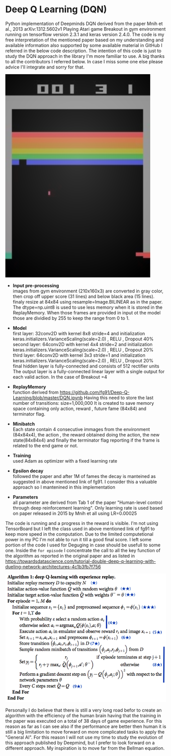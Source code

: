 # Deep Q Learning (DQN)
Python implementation of Deepminds DQN derived from the paper Mnih et al., 2013 arXiv:1312.5602v1 Playing Atari game Breakout in gym environment running on tensorflow version 2.3.1 and keras version 2.4.0. The code is my free interpretation of the mentioned paper based on my understanding and available information also supported by some available material in GitHub I referred in the below code description. The intention of this code is just to study the DQN approach in the library I'm more familiar to use. A big thanks to all the contributors I referred below. In case I miss some one else please advice I'll integrate and sorry for that.

![](pictures/Breakout.png)

* **Input pre-processing**\
images from gym environment (210x160x3) are converted in gray color, then crop off upper score (31 lines) and below black area (15 lines). finaly resize  at 84x84 using resample=Image.BILINEAR as in the paper. The dtype=np.uint8 is used to use less memory when it is stored in the ReplayMemory. When those frames are provided in input ot the model those are dividied by 255 to keep the range from 0 to 1.

* **Model**\
first layer: 32conv2D with kernel 8x8 stride=4 and initialization keras.initializers.VarianceScaling(scale=2.0) , RELU , Dropout 40%\
second layer: 64conv2D with kernel 4x4 stride=2 and initialization keras.initializers.VarianceScaling(scale=2.0) , RELU , Dropout 20%\
third layer: 64conv2D with kernel 3x3 stride=1 and initialization keras.initializers.VarianceScaling(scale=2.0) , RELU , Dropout 20%\
final hidden layer is fully-connected and consists of 512 rectifier units\
The output layer is a fully-connected linear layer with a single output for each valid action. In the case of Breakout =4 


* **ReplayMemory**\
function derived from https://github.com/fg91/Deep-Q-Learning/blob/master/DQN.ipynb
Having this need to store the last number of transitions: size=1,000,000  It is created to save memory space containing only action, reward , future fame (84x84) and terminator flag.

* **Minibatch**\
Each state contain 4 consecutive immages from the environment (84x84x4), the action , the reward obtained doing the action, the new state(84x84x4) and finally the terminator flag reporting if the frame is related to the end game or not. 

* **Training**\
used Adam as optimizer with a fixed learning rate

* **Epsilon decay**\
followed the paper and after 1M of fames the decay is manteined as suggested in above mentioned link of fg91. I consider this a valuable approach so I mantenined in this implementation

* **Parameters**\
all parameter are derived from Tab 1 of the paper "Human-level control through deep reinforcement learning". Only learning rate is used based on paper released in 2015 by Mnih et all using LR=0.00025

The code is running and a progress in the reward is visible. I'm not using TensorBoard but I left the class used in above mentioned link of fg91 to keep more speed in the computation. Due to the limited computetional power in my PC I'm not able to run it till a good final score. I left some portion of the code I used for Deguging in case should be usefull to some one. Inside the ```for episode``` I concentrate the call to all the key function of the algorithm as reported in the original paper and as listed in https://towardsdatascience.com/tutorial-double-deep-q-learning-with-dueling-network-architectures-4c1b3fb7f756


![](pictures/DQN_paper_algo.png)

Personally I do believe that there is still a very long road befor to create an algorithm with the efficiency of the human brain having that the training in the paper was executed on a total of 38 days of game experience. For this reason as far as I can see also if the performance are better then human it is still a big limitation to move forward on more complicated tasks to apply the "General AI". For this reason I will not use my time to study the evolution of this approach published by Deepmind, but I prefer to look forward on a different approach. My inspiration is to move far from the Bellman equation.
